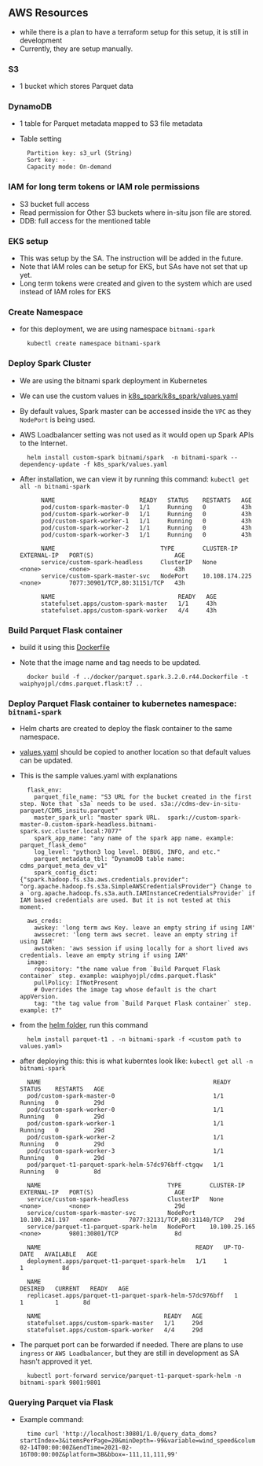 ## AWS Resources
- while there is a plan to have a terraform setup for this setup, it is still in development
- Currently, they are setup manually.

### S3
- 1 bucket which stores Parquet data
### DynamoDB
- 1 table for Parquet metadata mapped to S3 file metadata
- Table setting

        Partition key: s3_url (String)
        Sort key: -
        Capacity mode: On-demand
### IAM for long term tokens or IAM role permissions
- S3 bucket full access
- Read permission for Other S3 buckets where in-situ json file are stored.
- DDB: full access for the mentioned table 
### EKS setup
- This was setup by the SA. The instruction will be added in the future.
- Note that IAM roles can be setup for EKS, but SAs have not set that up yet. 
- Long term tokens were created and given to the system which are used instead of IAM roles for EKS

### Create Namespace
- for this deployment, we are using namespace `bitnami-spark`

        kubectl create namespace bitnami-spark

### Deploy Spark Cluster
- We are using the bitnami spark deployment in Kubernetes
- We can use the custom values in [k8s_spark/k8s_spark/values.yaml](k8s_spark/k8s_spark/values.yaml)
- By default values, Spark master can be accessed inside the `VPC` as they `NodePort` is being used.
- AWS Loadbalancer setting was not used as it would open up Spark APIs to the Internet. 

        helm install custom-spark bitnami/spark  -n bitnami-spark --dependency-update -f k8s_spark/values.yaml
- After installation, we can view it by running this command: `kubectl get all -n bitnami-spark`

            NAME                        READY   STATUS    RESTARTS   AGE
            pod/custom-spark-master-0   1/1     Running   0          43h
            pod/custom-spark-worker-0   1/1     Running   0          43h
            pod/custom-spark-worker-1   1/1     Running   0          43h
            pod/custom-spark-worker-2   1/1     Running   0          43h
            pod/custom-spark-worker-3   1/1     Running   0          43h
            
            NAME                              TYPE        CLUSTER-IP       EXTERNAL-IP   PORT(S)                       AGE
            service/custom-spark-headless     ClusterIP   None             <none>        <none>                        43h
            service/custom-spark-master-svc   NodePort    10.108.174.225   <none>        7077:30901/TCP,80:31151/TCP   43h
            
            NAME                                   READY   AGE
            statefulset.apps/custom-spark-master   1/1     43h
            statefulset.apps/custom-spark-worker   4/4     43h


### Build Parquet Flask container
- build it using this [Dockerfile](k8s_spark/parquet.spark.3.2.0.r44.Dockerfile)
- Note that the image name and tag needs to be updated. 

        docker build -f ../docker/parquet.spark.3.2.0.r44.Dockerfile -t waiphyojpl/cdms.parquet.flask:t7 ..
        
### Deploy Parquet Flask container to kubernetes namespace: `bitnami-spark`
- Helm charts are created to deploy the flask container to the same namespace. 
- [values.yaml](k8s_spark/parquet.spark.helm/values.yaml) should be copied to another location so that default values can be updated.
- This is the sample values.yaml with explanations

        flask_env:
          parquet_file_name: "S3 URL for the bucket created in the first step. Note that `s3a` needs to be used. s3a://cdms-dev-in-situ-parquet/CDMS_insitu.parquet"
          master_spark_url: "master spark URL.  spark://custom-spark-master-0.custom-spark-headless.bitnami-spark.svc.cluster.local:7077"
          spark_app_name: "any name of the spark app name. example: parquet_flask_demo"
          log_level: "python3 log level. DEBUG, INFO, and etc."
          parquet_metadata_tbl: "DynamoDB table name: cdms_parquet_meta_dev_v1"
          spark_config_dict: {"spark.hadoop.fs.s3a.aws.credentials.provider": "org.apache.hadoop.fs.s3a.SimpleAWSCredentialsProvider"} Change to a `org.apache.hadoop.fs.s3a.auth.IAMInstanceCredentialsProvider` if IAM based credentials are used. But it is not tested at this moment.
        
        aws_creds:
          awskey: 'long term aws Key. leave an empty string if using IAM'
          awssecret: 'long term aws secret. leave an empty string if using IAM'
          awstoken: 'aws session if using locally for a short lived aws credentials. leave an empty string if using IAM'
        image:
          repository: "the name value from `Build Parquet Flask container` step. example: waiphyojpl/cdms.parquet.flask"
          pullPolicy: IfNotPresent
          # Overrides the image tag whose default is the chart appVersion.
          tag: "the tag value from `Build Parquet Flask container` step. example: t7"

- from the [helm folder](k8s_spark/parquet.spark.helm), run this command

        helm install parquet-t1 . -n bitnami-spark -f <custom path to values.yaml>
- after deploying this: this is what kuberntes look like: `kubectl get all -n bitnami-spark`

        NAME                                                 READY   STATUS    RESTARTS   AGE
        pod/custom-spark-master-0                            1/1     Running   0          29d
        pod/custom-spark-worker-0                            1/1     Running   0          29d
        pod/custom-spark-worker-1                            1/1     Running   0          29d
        pod/custom-spark-worker-2                            1/1     Running   0          29d
        pod/custom-spark-worker-3                            1/1     Running   0          29d
        pod/parquet-t1-parquet-spark-helm-57dc976bff-ctgqw   1/1     Running   0          8d
        
        NAME                                    TYPE        CLUSTER-IP       EXTERNAL-IP   PORT(S)                       AGE
        service/custom-spark-headless           ClusterIP   None             <none>        <none>                        29d
        service/custom-spark-master-svc         NodePort    10.100.241.197   <none>        7077:32131/TCP,80:31140/TCP   29d
        service/parquet-t1-parquet-spark-helm   NodePort    10.100.25.165    <none>        9801:30801/TCP                8d
        
        NAME                                            READY   UP-TO-DATE   AVAILABLE   AGE
        deployment.apps/parquet-t1-parquet-spark-helm   1/1     1            1           8d
        
        NAME                                                       DESIRED   CURRENT   READY   AGE
        replicaset.apps/parquet-t1-parquet-spark-helm-57dc976bff   1         1         1       8d
        
        NAME                                   READY   AGE
        statefulset.apps/custom-spark-master   1/1     29d
        statefulset.apps/custom-spark-worker   4/4     29d
- The parquet port can be forwarded if needed. There are plans to use `ingress` or `AWS Loadbalancer`, but they are still in development as SA hasn't approved it yet.

        kubectl port-forward service/parquet-t1-parquet-spark-helm -n bitnami-spark 9801:9801

### Querying Parquet via Flask
- Example command:
        
        time curl 'http://localhost:30801/1.0/query_data_doms?startIndex=3&itemsPerPage=20&minDepth=-99&variable=wind_speed&columns=air_pressure&maxDepth=-1&startTime=2019-02-14T00:00:00Z&endTime=2021-02-16T00:00:00Z&platform=3B&bbox=-111,11,111,99'


